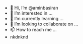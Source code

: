 - 👋 Hi, I’m @aminbasiran
- 👀 I’m interested in ...
- 🌱 I’m currently learning ...
- 💞️ I’m looking to collaborate on ...
- 📫 How to reach me ...
- nkdnknd

<!---
aminbasiran/aminbasiran is a ✨ special ✨ repository because its `README.md` (this file) appears on your GitHub profile.
You can click the Preview link to take a look at your changes.
--->
